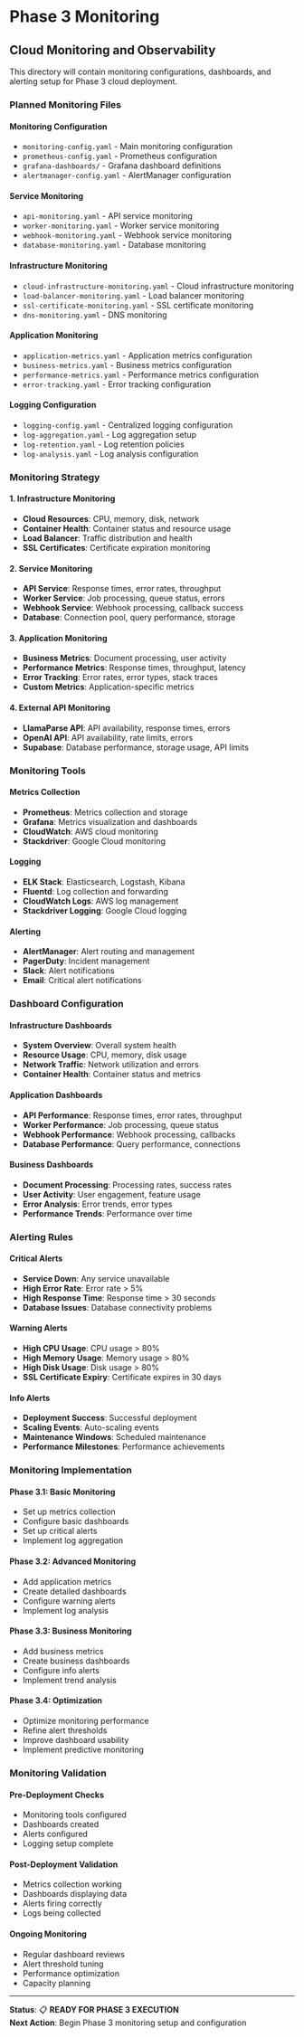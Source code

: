 # Phase 3 Monitoring
## Cloud Monitoring and Observability

This directory will contain monitoring configurations, dashboards, and alerting setup for Phase 3 cloud deployment.

### Planned Monitoring Files

#### **Monitoring Configuration**
- `monitoring-config.yaml` - Main monitoring configuration
- `prometheus-config.yaml` - Prometheus configuration
- `grafana-dashboards/` - Grafana dashboard definitions
- `alertmanager-config.yaml` - AlertManager configuration

#### **Service Monitoring**
- `api-monitoring.yaml` - API service monitoring
- `worker-monitoring.yaml` - Worker service monitoring
- `webhook-monitoring.yaml` - Webhook service monitoring
- `database-monitoring.yaml` - Database monitoring

#### **Infrastructure Monitoring**
- `cloud-infrastructure-monitoring.yaml` - Cloud infrastructure monitoring
- `load-balancer-monitoring.yaml` - Load balancer monitoring
- `ssl-certificate-monitoring.yaml` - SSL certificate monitoring
- `dns-monitoring.yaml` - DNS monitoring

#### **Application Monitoring**
- `application-metrics.yaml` - Application metrics configuration
- `business-metrics.yaml` - Business metrics configuration
- `performance-metrics.yaml` - Performance metrics configuration
- `error-tracking.yaml` - Error tracking configuration

#### **Logging Configuration**
- `logging-config.yaml` - Centralized logging configuration
- `log-aggregation.yaml` - Log aggregation setup
- `log-retention.yaml` - Log retention policies
- `log-analysis.yaml` - Log analysis configuration

### Monitoring Strategy

#### **1. Infrastructure Monitoring**
- **Cloud Resources**: CPU, memory, disk, network
- **Container Health**: Container status and resource usage
- **Load Balancer**: Traffic distribution and health
- **SSL Certificates**: Certificate expiration monitoring

#### **2. Service Monitoring**
- **API Service**: Response times, error rates, throughput
- **Worker Service**: Job processing, queue status, errors
- **Webhook Service**: Webhook processing, callback success
- **Database**: Connection pool, query performance, storage

#### **3. Application Monitoring**
- **Business Metrics**: Document processing, user activity
- **Performance Metrics**: Response times, throughput, latency
- **Error Tracking**: Error rates, error types, stack traces
- **Custom Metrics**: Application-specific metrics

#### **4. External API Monitoring**
- **LlamaParse API**: API availability, response times, errors
- **OpenAI API**: API availability, rate limits, errors
- **Supabase**: Database performance, storage usage, API limits

### Monitoring Tools

#### **Metrics Collection**
- **Prometheus**: Metrics collection and storage
- **Grafana**: Metrics visualization and dashboards
- **CloudWatch**: AWS cloud monitoring
- **Stackdriver**: Google Cloud monitoring

#### **Logging**
- **ELK Stack**: Elasticsearch, Logstash, Kibana
- **Fluentd**: Log collection and forwarding
- **CloudWatch Logs**: AWS log management
- **Stackdriver Logging**: Google Cloud logging

#### **Alerting**
- **AlertManager**: Alert routing and management
- **PagerDuty**: Incident management
- **Slack**: Alert notifications
- **Email**: Critical alert notifications

### Dashboard Configuration

#### **Infrastructure Dashboards**
- **System Overview**: Overall system health
- **Resource Usage**: CPU, memory, disk usage
- **Network Traffic**: Network utilization and errors
- **Container Health**: Container status and metrics

#### **Application Dashboards**
- **API Performance**: Response times, error rates, throughput
- **Worker Performance**: Job processing, queue status
- **Webhook Performance**: Webhook processing, callbacks
- **Database Performance**: Query performance, connections

#### **Business Dashboards**
- **Document Processing**: Processing rates, success rates
- **User Activity**: User engagement, feature usage
- **Error Analysis**: Error trends, error types
- **Performance Trends**: Performance over time

### Alerting Rules

#### **Critical Alerts**
- **Service Down**: Any service unavailable
- **High Error Rate**: Error rate > 5%
- **High Response Time**: Response time > 30 seconds
- **Database Issues**: Database connectivity problems

#### **Warning Alerts**
- **High CPU Usage**: CPU usage > 80%
- **High Memory Usage**: Memory usage > 80%
- **High Disk Usage**: Disk usage > 80%
- **SSL Certificate Expiry**: Certificate expires in 30 days

#### **Info Alerts**
- **Deployment Success**: Successful deployment
- **Scaling Events**: Auto-scaling events
- **Maintenance Windows**: Scheduled maintenance
- **Performance Milestones**: Performance achievements

### Monitoring Implementation

#### **Phase 3.1: Basic Monitoring**
- Set up metrics collection
- Configure basic dashboards
- Set up critical alerts
- Implement log aggregation

#### **Phase 3.2: Advanced Monitoring**
- Add application metrics
- Create detailed dashboards
- Configure warning alerts
- Implement log analysis

#### **Phase 3.3: Business Monitoring**
- Add business metrics
- Create business dashboards
- Configure info alerts
- Implement trend analysis

#### **Phase 3.4: Optimization**
- Optimize monitoring performance
- Refine alert thresholds
- Improve dashboard usability
- Implement predictive monitoring

### Monitoring Validation

#### **Pre-Deployment Checks**
- Monitoring tools configured
- Dashboards created
- Alerts configured
- Logging setup complete

#### **Post-Deployment Validation**
- Metrics collection working
- Dashboards displaying data
- Alerts firing correctly
- Logs being collected

#### **Ongoing Monitoring**
- Regular dashboard reviews
- Alert threshold tuning
- Performance optimization
- Capacity planning

---

**Status**: 📋 **READY FOR PHASE 3 EXECUTION**  
**Next Action**: Begin Phase 3 monitoring setup and configuration


